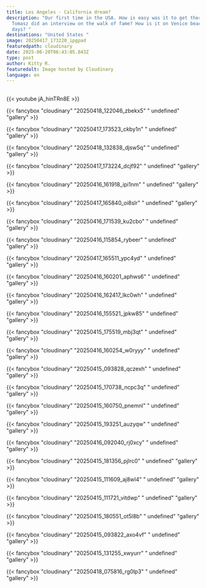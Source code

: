 ```yaml
---
title: Los Angeles - California dream?
description: "Our first time in the USA. How is easy was it to get there? Why
  Tomasz did an interview on the walk of fame? How is it on Venice beach these
  days? "
destinations: "United States "
image: 20250417_173220_ipgpad
featuredpath: cloudinary
date: 2025-06-20T06:43:05.843Z
type: post
author: Kitty R.
featuredalt: Image hosted by Cloudinary
language: en
---
```

<br>{{< youtube jA_hinTRn8E >}}</br>

{{< fancybox "cloudinary" "20250418_122046_zbekx5" "  undefined" "gallery" >}}

{{< fancybox "cloudinary" "20250417_173523_ckby1n" "  undefined" "gallery" >}}

{{< fancybox "cloudinary" "20250418_132838_djsw5q" "  undefined" "gallery" >}}

{{< fancybox "cloudinary" "20250417_173224_dcjf92" "  undefined" "gallery" >}}

{{< fancybox "cloudinary" "20250416_161918_ipi1nm" "  undefined" "gallery" >}}

{{< fancybox "cloudinary" "20250417_165840_oi8slr" "  undefined" "gallery" >}}

{{< fancybox "cloudinary" "20250416_171539_ku2cbo" "  undefined" "gallery" >}}

{{< fancybox "cloudinary" "20250416_115854_rybeer" "  undefined" "gallery" >}}

{{< fancybox "cloudinary" "20250417_165511_ypc4yd" "  undefined" "gallery" >}}

{{< fancybox "cloudinary" "20250416_160201_aphws6" "  undefined" "gallery" >}}

{{< fancybox "cloudinary" "20250416_162417_lkc0wh" "  undefined" "gallery" >}}

{{< fancybox "cloudinary" "20250416_155521_jpkw85" "  undefined" "gallery" >}}

{{< fancybox "cloudinary" "20250415_175519_mbj3qt" "  undefined" "gallery" >}}

{{< fancybox "cloudinary" "20250416_160254_w0ryyy" "  undefined" "gallery" >}}

{{< fancybox "cloudinary" "20250415_093828_qczexh" "  undefined" "gallery" >}}

{{< fancybox "cloudinary" "20250415_170738_ncpc3q" "  undefined" "gallery" >}}

{{< fancybox "cloudinary" "20250415_160750_pnemnl" " undefined" "gallery" >}}

{{< fancybox "cloudinary" "20250415_193251_auzyqw" " undefined" "gallery" >}}

{{< fancybox "cloudinary" "20250416_092040_rj0xcy" " undefined" "gallery" >}}

{{< fancybox "cloudinary" "20250415_181356_pjlrc0" " undefined" "gallery" >}}

{{< fancybox "cloudinary" "20250415_111609_aj8wl4" " undefined" "gallery" >}}

{{< fancybox "cloudinary" "20250415_111721_vitdwp" " undefined" "gallery" >}}

{{< fancybox "cloudinary" "20250415_180551_ot5l8b" " undefined" "gallery" >}}

{{< fancybox "cloudinary" "20250415_093822_axo4vf" " undefined" "gallery" >}}

{{< fancybox "cloudinary" "20250415_131255_xwyurr" " undefined" "gallery" >}}

{{< fancybox "cloudinary" "20250418_075816_rg0lp3" " undefined" "gallery" >}}